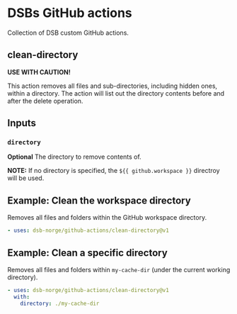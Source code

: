 # DSBs GitHub actions
Collection of DSB custom GitHub actions.

## clean-directory

**USE WITH CAUTION!**

This action removes all files and sub-directories, including hidden ones, within a directory. The action will list out the directory contents before and after the delete operation.

## **Inputs**
### **`directory`**

**Optional** The directory to remove contents of.

**NOTE:** If no directory is specified, the `${{ github.workspace }}` directroy will be used.

## **Example: Clean the workspace directory**
Removes all files and folders within the GitHub workspace directory.
```yaml
- uses: dsb-norge/github-actions/clean-directory@v1
```

## **Example: Clean a specific directory**
Removes all files and folders within `my-cache-dir` (under the current working directory).
```yaml
- uses: dsb-norge/github-actions/clean-directory@v1
  with:
    directory: ./my-cache-dir
```
